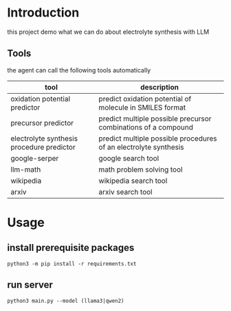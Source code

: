 # Introduction

this project demo what we can do about electrolyte synthesis with LLM

## Tools

the agent can call the following tools automatically

| tool | description |
|------|-------------|
| oxidation potential predictor | predict oxidation potential of molecule in SMILES format |
| precursor predictor | predict multiple possible precursor combinations of a compound |
| electrolyte synthesis procedure predictor | predict multiple possible procedures of an electrolyte synthesis |
| google-serper | google search tool |
| llm-math | math problem solving tool |
| wikipedia | wikipedia search tool |
| arxiv | arxiv search tool |

# Usage

## install prerequisite packages

```shell
python3 -m pip install -r requirements.txt
```

## run server

```shell
python3 main.py --model (llama3|qwen2)
```
